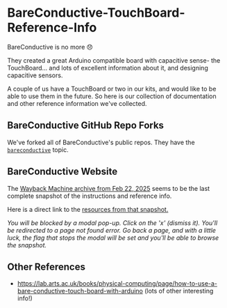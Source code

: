 # BareConductive-TouchBoard-Reference-Info

BareConductive is no more 😞

They created a great Arduino compatible board with capacitive sense- the TouchBoard... and lots of excellent information about it, and designing capacitive sensors.

A couple of us have a TouchBoard or two in our kits, and would like to be able to use them in the future. So here is our collection of documentation and other reference information we've collected.

## BareConductive GitHub Repo Forks

We've forked all of BareConductive's public repos.
They have the [`bareconductive`](https://github.com/orgs/MakeItZone/repositories?type=all&q=topic%3Abareconductive) topic.

## BareConductive Website

The [Wayback Machine archive from Feb 22, 2025](https://web.archive.org/web/20250222071324/https://www.bareconductive.com/) seems to be the last complete snapshot of the instructions and reference info.

Here is a direct link to the [resources from that snapshot.](/web/20250222071324/https://www.bareconductive.com/blogs/resources)

*You will be blocked by a modal pop-up. Click on the 'x' (dismiss it). You'll be redirected to a page not found error. Go back a page, and with a little luck, the flag that stops the modal will be set and you'll be able to browse the snapshot.*

## Other References
- https://lab.arts.ac.uk/books/physical-computing/page/how-to-use-a-bare-conductive-touch-board-with-arduino (lots of other interesting info!)


